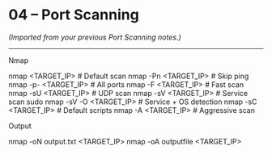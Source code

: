 # 04 – Port Scanning

*(Imported from your previous Port Scanning notes.)*

---

Nmap

nmap <TARGET_IP>                # Default scan
nmap -Pn <TARGET_IP>            # Skip ping
nmap -p- <TARGET_IP>            # All ports
nmap -F <TARGET_IP>             # Fast scan
nmap -sU <TARGET_IP>            # UDP scan
nmap -sV <TARGET_IP>            # Service scan
sudo nmap -sV -O <TARGET_IP>    # Service + OS detection
nmap -sC <TARGET_IP>            # Default scripts
nmap -A <TARGET_IP>             # Aggressive scan


Output

nmap -oN output.txt <TARGET_IP>
nmap -oA outputfile <TARGET_IP>

